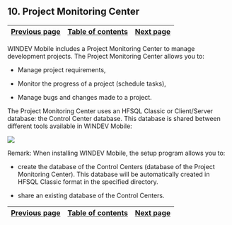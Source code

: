 
## 10. Project Monitoring Center
			

| [Previous page](../Concepts_WM/1410086910.md) | [Table of contents](../Concepts_WM/1410086964.md) | [Next page](../Concepts_WM/1410086912.md) |
| --- | --- | --- |



<a name="NOTE1"></a>
<a name="NOTE1_1"></a>
WINDEV Mobile includes a Project Monitoring Center to manage development projects. The Project Monitoring Center allows you to:

- Manage project requirements,

- Monitor the progress of a project (schedule tasks),

- Manage bugs and changes made to a project.




The Project Monitoring Center uses an HFSQL Classic or Client/Server database: the Control Center database. This database is shared between different tools available in WINDEV Mobile:

![](https://doc.pcsoft.fr/en-US/images/image.awp?langid=3&name=P40-Les%20centres%20de%20controle.gif)


Remark: When installing WINDEV Mobile, the setup program allows you to:

- create the database of the Control Centers (database of the Project Monitoring Center). This database will be automatically created in HFSQL Classic format in the specified directory.

- share an existing database of the Control Centers.




| [Previous page](../Concepts_WM/1410086910.md) | [Table of contents](../Concepts_WM/1410086964.md) | [Next page](../Concepts_WM/1410086912.md) |
| --- | --- | --- |




